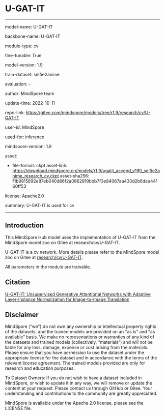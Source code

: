 # U-GAT-IT

---

model-name: U-GAT-IT

backbone-name: U-GAT-IT

module-type: cv

fine-tunable: True

model-version: 1.9

train-dataset: selfie2anime

evaluation: -

author: MindSpore team

update-time: 2022-10-11

repo-link: <https://gitee.com/mindspore/models/tree/r1.9/research/cv/U-GAT-IT>

user-id: MindSpore

used-for: inference

mindspore-version: 1.9

asset:

-
    file-format: ckpt
    asset-link: <https://download.mindspore.cn/models/r1.9/ugatit_ascend_v190_selfie2anime_research_cv.ckpt>
    asset-sha256: f1b9815892e87eb040d86f2a0862819bbb7f3e84087aa430d2b6dae44160ff53

license: Apache2.0

summary: U-GAT-IT is used for cv

---

## Introduction

This MindSpore Hub model uses the implementation of U-GAT-IT from the MindSpore model zoo on Gitee at research/cv/U-GAT-IT.

U-GAT-IT is a cv network. More details please refer to the MindSpore model zoo on Gitee at [research/cv/U-GAT-IT](https://gitee.com/mindspore/models/blob/r1.9/research/cv/U-GAT-IT/README.md).

All parameters in the module are trainable.

## Citation

[U-GAT-IT: Unsupervised Generative Attentional Networks with Adaptive Layer-Instance Normalization for Image-to-Image Translation](https://arxiv.org/pdf/1907.10830v4.pdf)

## Disclaimer

MindSpore ("we") do not own any ownership or intellectual property rights of the datasets, and the trained models are provided on an "as is" and "as available" basis. We make no representations or warranties of any kind of the datasets and trained models (collectively, “materials”) and will not be liable for any loss, damage, expense or cost arising from the materials. Please ensure that you have permission to use the dataset under the appropriate license for the dataset and in accordance with the terms of the relevant license agreement. The trained models provided are only for research and education purposes.

To Dataset Owners: If you do not wish to have a dataset included in MindSpore, or wish to update it in any way, we will remove or update the content at your request. Please contact us through GitHub or Gitee. Your understanding and contributions to the community are greatly appreciated.

MindSpore is available under the Apache 2.0 license, please see the LICENSE file.
